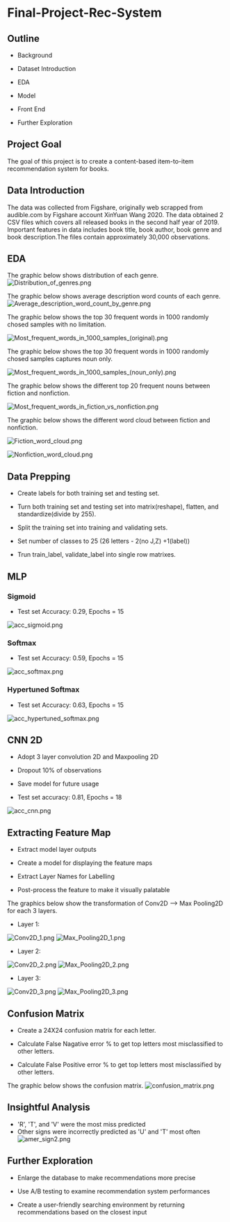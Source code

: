 # Final-Project-Rec-System

## Outline

- Background

- Dataset Introduction

- EDA

- Model

- Front End

- Further Exploration

## Project Goal

The goal of this project is to create a content-based item-to-item recommendation system for books. 

## Data Introduction

The data was collected from Figshare, originally web scrapped from audible.com by Figshare account XinYuan Wang 2020. The data obtained 2 CSV files which covers all released books in the second half year of 2019. Important features in data includes book title, book author, book genre and book description.The files contain approximately 30,000 observations. 

## EDA

The graphic below shows distribution of each genre.
![Distribution_of_genres.png](Pictures/Distribution_of_genres.png)

The graphic below shows average description word counts of each genre.
![Average_description_word_count_by_genre.png](Pictures/Average_description_word_count_by_genre.png)

The graphic below shows the top 30 frequent words in 1000 randomly chosed samples with no limitation.

![Most_frequent_words_in_1000_samples_(original).png](Pictures/Most_frequent_words_in_1000_samples_(original).png)

The graphic below shows the top 30 frequent words in 1000 randomly chosed samples captures noun only.

![Most_frequent_words_in_1000_samples_(noun_only).png](Pictures/Most_frequent_words_in_1000_samples_(noun_only).png)

The graphic below shows the different top 20 frequent nouns between fiction and nonfiction.

![Most_frequent_words_in_fiction_vs_nonfiction.png](Pictures/Most_frequent_words_in_fiction_vs_nonfiction.png)

The graphic below shows the different word cloud between fiction and nonfiction.

![Fiction_word_cloud.png](Pictures/Fiction_word_cloud.png.png)

![Nonfiction_word_cloud.png](Pictures/Nonfiction_word_cloud.png.png)

## Data Prepping

- Create labels for both training set and testing set.

- Turn both training set and testing set into matrix(reshape), flatten, and standardize(divide by 255).

- Split the training set into training and validating sets.

- Set number of classes to 25 (26 letters - 2(no J,Z) +1(label))

- Trun train_label, validate_label into single row matrixes.

## MLP

### Sigmoid

- Test set Accuracy: 0.29, Epochs = 15

![acc_sigmoid.png](Pictures/acc_sigmoid.png)

### Softmax

- Test set Accuracy: 0.59, Epochs = 15

![acc_softmax.png](Pictures/acc_softmax.png)

### Hypertuned Softmax

- Test set Accuracy: 0.63, Epochs = 15

![acc_hypertuned_softmax.png](Pictures/acc_hypertuned_softmax.png)

## CNN 2D

- Adopt 3 layer convolution 2D and Maxpooling 2D

- Dropout 10% of observations

- Save model for future usage

- Test set accuracy: 0.81, Epochs = 18

![acc_cnn.png](Pictures/acc_cnn.png)

## Extracting Feature Map

- Extract model layer outputs

- Create a model for displaying the feature maps

- Extract Layer Names for Labelling

- Post-process the feature to make it visually palatable
 
 The graphics below show the transformation of Conv2D --> Max Pooling2D for each 3 layers.
 
 - Layer 1:
 
 ![Conv2D_1.png](Pictures/Conv2D_1.png)
 ![Max_Pooling2D_1.png](Pictures/Max_Pooling2D_1.png)
 
 - Layer 2:
 
 ![Conv2D_2.png](Pictures/Conv2D_2.png)
 ![Max_Pooling2D_2.png](Pictures/Max_Pooling2D_2.png)
 
 - Layer 3:
 
 ![Conv2D_3.png](Pictures/Conv2D_3.png)
 ![Max_Pooling2D_3.png](Pictures/Max_Pooling2D_3.png)
 
 ## Confusion Matrix
 
 - Create a 24X24 confusion matrix for each letter.
 
 - Calculate False Nagative error % to get top letters most misclassified to other letters.
 
 - Calculate False Positive error % to get top letters most misclassified by other letters.
 
 The graphic below shows the confusion matrix.
 ![confusion_matrix.png](Pictures/confusion_matrix.png)
 
 ## Insightful Analysis
 
 - 'R', 'T', and 'V' were the most miss predicted
 - Other signs were incorrectly predicted as 'U' and 'T' most often
 ![amer_sign2.png](Pictures/amer_sign2.png)
 
 ## Further Exploration
 
- Enlarge the database to make recommendations more precise

- Use A/B testing to examine recommendation system performances

- Create a user-friendly searching environment by returning recommendations based on the closest input 

